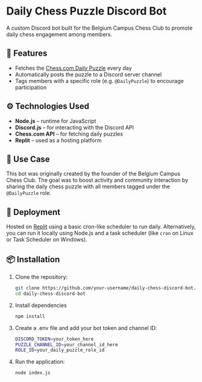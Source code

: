 # Daily Chess Puzzle Discord Bot

A custom Discord bot built for the Belgium Campus Chess Club to promote daily chess engagement among members.

## 🧠 Features

- Fetches the [Chess.com Daily Puzzle](https://www.chess.com/daily-chess-puzzle) every day
- Automatically posts the puzzle to a Discord server channel
- Tags members with a specific role (e.g. `@DailyPuzzle`) to encourage participation

## ⚙️ Technologies Used

- **Node.js** – runtime for JavaScript
- **Discord.js** – for interacting with the Discord API
- **Chess.com API** – for fetching daily puzzles
- **Replit** – used as a hosting platform

## 🔔 Use Case

This bot was originally created by the founder of the Belgium Campus Chess Club. The goal was to boost activity and community interaction by sharing the daily chess puzzle with all members tagged under the `@DailyPuzzle` role.

## 🚀 Deployment

Hosted on [Replit](https://replit.com/) using a basic cron-like scheduler to run daily. Alternatively, you can run it locally using Node.js and a task scheduler (like `cron` on Linux or Task Scheduler on Windows).

## 📦 Installation

1. Clone the repository:
   ```bash
   git clone https://github.com/your-username/daily-chess-discord-bot.git
   cd daily-chess-discord-bot
2. Install dependencies
   ```bash
   npm install
3. Create a .env file and add your bot token and channel ID:
   ```bash
   DISCORD_TOKEN=your_token_here
   PUZZLE_CHANNEL_ID=your_channel_id_here
   ROLE_ID=your_daily_puzzle_role_id
4. Run the application:
   ```bash
   node index.js
 

